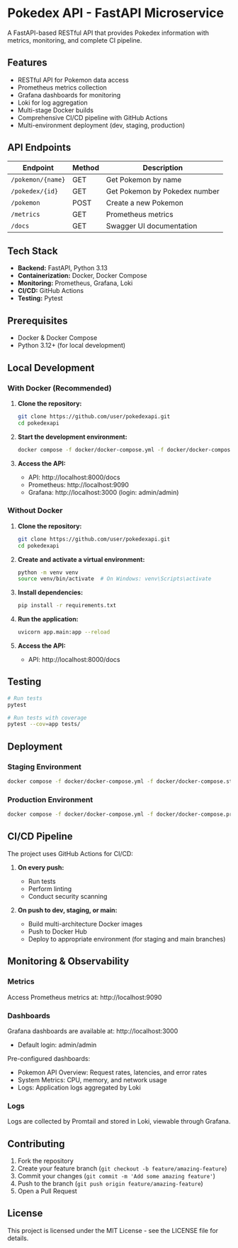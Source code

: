 # Pokedex API - FastAPI Microservice

A FastAPI-based RESTful API that provides Pokedex information with metrics, monitoring, and complete CI pipeline.

## Features

- RESTful API for Pokemon data access
- Prometheus metrics collection
- Grafana dashboards for monitoring
- Loki for log aggregation
- Multi-stage Docker builds
- Comprehensive CI/CD pipeline with GitHub Actions
- Multi-environment deployment (dev, staging, production)

## API Endpoints

| Endpoint | Method | Description |
|----------|--------|-------------|
| `/pokemon/{name}` | GET | Get Pokemon by name |
| `/pokedex/{id}` | GET | Get Pokemon by Pokedex number |
| `/pokemon` | POST | Create a new Pokemon |
| `/metrics` | GET | Prometheus metrics |
| `/docs` | GET | Swagger UI documentation |

## Tech Stack

- **Backend:** FastAPI, Python 3.13
- **Containerization:** Docker, Docker Compose
- **Monitoring:** Prometheus, Grafana, Loki
- **CI/CD:** GitHub Actions
- **Testing:** Pytest

## Prerequisites

- Docker & Docker Compose
- Python 3.12+ (for local development)

## Local Development

### With Docker (Recommended)

1. **Clone the repository:**
   ```bash
   git clone https://github.com/user/pokedexapi.git
   cd pokedexapi
   ```

2. **Start the development environment:**
   ```bash
   docker compose -f docker/docker-compose.yml -f docker/docker-compose.dev.yml up --build
   ```

3. **Access the API:**
   - API: http://localhost:8000/docs
   - Prometheus: http://localhost:9090
   - Grafana: http://localhost:3000 (login: admin/admin)

### Without Docker

1. **Clone the repository:**
   ```bash
   git clone https://github.com/user/pokedexapi.git
   cd pokedexapi
   ```

2. **Create and activate a virtual environment:**
   ```bash
   python -m venv venv
   source venv/bin/activate  # On Windows: venv\Scripts\activate
   ```

3. **Install dependencies:**
   ```bash
   pip install -r requirements.txt
   ```

4. **Run the application:**
   ```bash
   uvicorn app.main:app --reload
   ```

5. **Access the API:**
   - API: http://localhost:8000/docs

## Testing

```bash
# Run tests
pytest

# Run tests with coverage
pytest --cov=app tests/
```

## Deployment

### Staging Environment

```bash
docker compose -f docker/docker-compose.yml -f docker/docker-compose.staging.yml up -d
```

### Production Environment

```bash
docker compose -f docker/docker-compose.yml -f docker/docker-compose.prod.yml up -d
```

## CI/CD Pipeline

The project uses GitHub Actions for CI/CD:

1. **On every push:**
   - Run tests
   - Perform linting
   - Conduct security scanning

2. **On push to dev, staging, or main:**
   - Build multi-architecture Docker images
   - Push to Docker Hub
   - Deploy to appropriate environment (for staging and main branches)

## Monitoring & Observability

### Metrics

Access Prometheus metrics at: http://localhost:9090

### Dashboards

Grafana dashboards are available at: http://localhost:3000
- Default login: admin/admin

Pre-configured dashboards:
- Pokemon API Overview: Request rates, latencies, and error rates
- System Metrics: CPU, memory, and network usage
- Logs: Application logs aggregated by Loki

### Logs

Logs are collected by Promtail and stored in Loki, viewable through Grafana.

## Contributing

1. Fork the repository
2. Create your feature branch (`git checkout -b feature/amazing-feature`)
3. Commit your changes (`git commit -m 'Add some amazing feature'`)
4. Push to the branch (`git push origin feature/amazing-feature`)
5. Open a Pull Request

## License

This project is licensed under the MIT License - see the LICENSE file for details.
